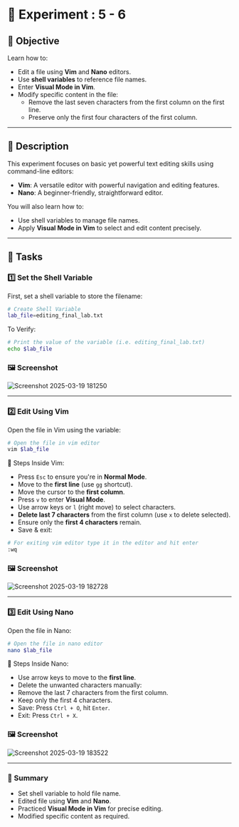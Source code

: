 # 🧪 Experiment : 5 - 6

## 📌 Objective

Learn how to:

- Edit a file using **Vim** and **Nano** editors.
- Use **shell variables** to reference file names.
- Enter **Visual Mode in Vim**.
- Modify specific content in the file:
  - Remove the last seven characters from the first column on the first line.
  - Preserve only the first four characters of the first column.

---

## 📝 Description

This experiment focuses on basic yet powerful text editing skills using command-line editors:

- **Vim**: A versatile editor with powerful navigation and editing features.
- **Nano**: A beginner-friendly, straightforward editor.

You will also learn how to:

- Use shell variables to manage file names.
- Apply **Visual Mode in Vim** to select and edit content precisely.

---

## 🚀 Tasks

### 1️⃣ Set the Shell Variable

First, set a shell variable to store the filename:

```bash
# Create Shell Variable
lab_file=editing_final_lab.txt
```

To Verify:

```bash
# Print the value of the variable (i.e. editing_final_lab.txt)
echo $lab_file
```

### 🖼️ Screenshot

![Screenshot 2025-03-19 181250](https://github.com/user-attachments/assets/4d2379b0-d88c-4907-955b-de653bf6ff1f)

---

### 2️⃣ Edit Using Vim

Open the file in Vim using the variable:

```bash
# Open the file in vim editor
vim $lab_file
```

🔽 Steps Inside Vim:

- Press `Esc` to ensure you're in **Normal Mode**.
- Move to the **first line** (use `gg` shortcut).
- Move the cursor to the **first column**.
- Press `v` to enter **Visual Mode**.
- Use arrow keys or `l` (right move) to select characters.
- **Delete last 7 characters** from the first column (use `x` to delete selected).
- Ensure only the **first 4 characters** remain.
- Save & exit:
```bash
# For exiting vim editor type it in the editor and hit enter
:wq
```

### 🖼️ Screenshot

![Screenshot 2025-03-19 182728](https://github.com/user-attachments/assets/3d82acdb-5151-438f-92ba-6821ff7fcdb9)

---

### 3️⃣ Edit Using Nano

Open the file in Nano:

```bash
# Open the file in nano editor
nano $lab_file
```

🔽 Steps Inside Nano:
- Use arrow keys to move to the **first line**.
- Delete the unwanted characters manually:
- Remove the last 7 characters from the first column.
- Keep only the first 4 characters.
- Save:
Press `Ctrl + O`, hit `Enter`.
- Exit:
Press `Ctrl + X`.

### 🖼️ Screenshot

![Screenshot 2025-03-19 183522](https://github.com/user-attachments/assets/6826745e-6e4b-4bc6-8409-68e46d4f7612)

---

### 🎯 Summary
- Set shell variable to hold file name.
- Edited file using **Vim** and **Nano**.
- Practiced **Visual Mode in Vim** for precise editing.
- Modified specific content as required.
